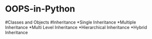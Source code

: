 # OOPS-in-Python

#Classes and Objects
#Inheritance
  *Single Inheritance
  *Multiple Inheritance
  *Multi Level Inheritance
  *Hierarchical Inheritance
  *Hybrid Inheritance
